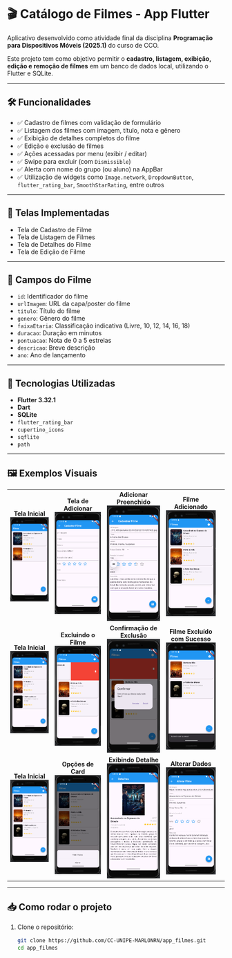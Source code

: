 # 🎬 Catálogo de Filmes - App Flutter

Aplicativo desenvolvido como atividade final da disciplina **Programação para Dispositivos Móveis (2025.1)** do curso de CCO.

Este projeto tem como objetivo permitir o **cadastro, listagem, exibição, edição e remoção de filmes** em um banco de dados local, utilizando o Flutter e SQLite.

---

## 🛠️ Funcionalidades

- ✅ Cadastro de filmes com validação de formulário
- ✅ Listagem dos filmes com imagem, título, nota e gênero
- ✅ Exibição de detalhes completos do filme
- ✅ Edição e exclusão de filmes
- ✅ Ações acessadas por menu (exibir / editar)
- ✅ Swipe para excluir (com `Dismissible`)
- ✅ Alerta com nome do grupo (ou aluno) na AppBar
- ✅ Utilização de widgets como `Image.network`, `DropdownButton`, `flutter_rating_bar`, `SmoothStarRating`, entre outros

---

## 📱 Telas Implementadas

- Tela de Cadastro de Filme
- Tela de Listagem de Filmes
- Tela de Detalhes do Filme
- Tela de Edição de Filme

---

## 🧩 Campos do Filme

- `id`: Identificador do filme
- `urlImagem`: URL da capa/poster do filme
- `titulo`: Título do filme
- `genero`: Gênero do filme
- `faixaEtaria`: Classificação indicativa (Livre, 10, 12, 14, 16, 18)
- `duracao`: Duração em minutos
- `pontuacao`: Nota de 0 a 5 estrelas
- `descricao`: Breve descrição
- `ano`: Ano de lançamento

---

## 🧪 Tecnologias Utilizadas

- **Flutter 3.32.1**
- **Dart**
- **SQLite**
- `flutter_rating_bar`
- `cupertino_icons`
- `sqflite`
- `path`

---

## 🖼️ Exemplos Visuais

<table>
     <tr>
         <td align="center">
      <strong>Tela Inicial</strong><br>
      <img src="screenshots/tela_inicial.png" width="200">
    </td>
    <td align="center">
      <strong>Tela de Adicionar</strong><br>
      <img src="screenshots/tela_de_adicionar.png" width="200">
    </td>
       <td align="center">
      <strong>Adicionar Preenchido</strong><br>
      <img src="screenshots/adicionar_preenchido.png" width="200">
    </td>
      <td align="center">
      <strong>Filme Adicionado</strong><br>
      <img src="screenshots/filme_adicionado.png" width="200">
    </td>
    <td></td>
  </tr>
  <tr>
      <td align="center">
      <strong>Tela Inicial</strong><br>
      <img src="screenshots/filme_adicionado.png" width="200">
    </td>
      <td align="center">
      <strong>Excluindo o Filme</strong><br>
      <img src="screenshots/excluindo_o_filme.png" width="200">
    </td>
    <td align="center">
      <strong>Confirmação de Exclusão</strong><br>
      <img src="screenshots/confirmação_de_exclusao.png" width="200">
    </td>
      <td align="center">
      <strong>Filme Excluído com Sucesso</strong><br>
      <img src="screenshots/filme_excluido_com_sucesso.png" width="200">
    </td>
    <tr>
      <td align="center">
      <strong>Tela Inicial</strong><br>
      <img src="screenshots/filme_adicionado.png" width="200">
    </td>
      <td align="center">
      <strong>Opções de Card</strong><br>
      <img src="screenshots/opções_de_card.png" width="200">
    </td>
      <td align="center">
      <strong>Exibindo Detalhe</strong><br>
      <img src="screenshots/exibindo_detalhe.png" width="200">
    </td>
    <td align="center">
      <strong>Alterar Dados</strong><br>
      <img src="screenshots/alterar_dados.png" width="200">
    </td>
  </tr>
</table>

---

## 📥 Como rodar o projeto

1. Clone o repositório:
   ```bash
   git clone https://github.com/CC-UNIPE-MARLONRN/app_filmes.git
   cd app_filmes
